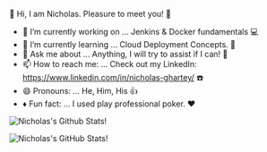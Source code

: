 👋 Hi, I am Nicholas. Pleasure to meet you! 👋


- 🔭 I’m currently working on ... Jenkins & Docker fundamentals :computer:
- 🌱 I’m currently learning ... Cloud Deployment Concepts. :file_folder:
- 💬 Ask me about ... Anything, I will try to assist if I can! :thought_balloon:
- 📫 How to reach me: ... Check out my LinkedIn: https://www.linkedin.com/in/nicholas-ghartey/ :phone:
- 😄 Pronouns: ... He, Him, His  :thumbsup:
- :diamonds: Fun fact: ... I used play professional poker. ♥️



![Nicholas's Github Stats](https://github-readme-stats.vercel.app/api/top-langs/?username=NicholasGhartey&layout=compact&hide_border=false&theme=darcula&bg_color=00000000&langs_count=6)!




![Nicholas's GitHub Stats](https://github-readme-stats.vercel.app/api?username=NicholasGhartey&count_private=true&layout=compact&hide_border=false&theme=darcula&bg_color=00000000)!

 
